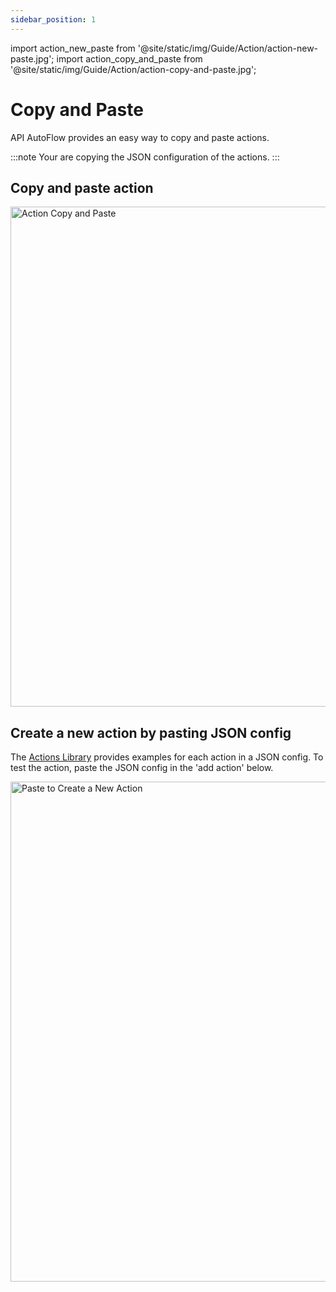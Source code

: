 ```yaml
---
sidebar_position: 1
---
```


import action_new_paste from '@site/static/img/Guide/Action/action-new-paste.jpg';
import action_copy_and_paste from '@site/static/img/Guide/Action/action-copy-and-paste.jpg';

# Copy and Paste

API AutoFlow provides an easy way to copy and paste actions.

:::note
Your are copying the JSON configuration of the actions.
:::


## Copy and paste action


<img src={action_copy_and_paste} alt="Action Copy and Paste" class="myResponsiveImg" width="800px"/>


## Create a new action by pasting JSON config

The <a href="docs/Documentation/actions-library/"> Actions Library</a> provides examples for each action in a JSON config.  To test the action, paste the JSON config in the 'add action' below.

<img src={action_new_paste} alt="Paste to Create a New Action" class="myResponsiveImg" width="800px"/>


